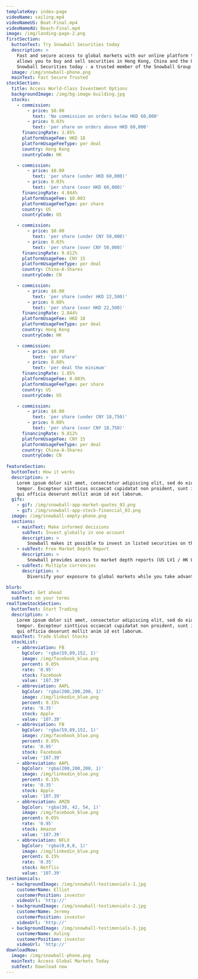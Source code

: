```yaml
---
templateKey: index-page
videoName: sailing.mp4
videoNameUS: Boat-Final.mp4
videoNameAU: Beach-Final.mp4
image: /img/landing-page-2.png
firstSection:
  buttonText: Try Snowball Securities today
  description: >
    Fast and secure access to global markets with our online platform that
    allows you to buy and sell securities in Hong Kong, China and the US. Try
    Snowball Securities today - a trusted member of the Snowball Group
  image: /img/snowball-phone.png
  mainText: Fast Secure Trusted
stockSection:
  title: Access World-Class Investment Options
  backgroundImage: /img/bg-image-building.jpg
  stocks:
    - commission:
        - price: $0.00
          text: 'No commission on orders below HKD 60,000'
        - price: 0.03%
          text: 'per share on orders above HKD 60,000'
      financingRate: 3.85% 
      platformUsageFee: HKD 18
      platformUsageFeeType: per deal
      country: Hong Kong
      countryCode: HK

    - commission:
        - price: $0.00
          text: 'per share (under HKD 60,000)'
        - price: 0.03%
          text: 'per share (over HKD 60,000)'
      financingRate: 4.844% 
      platformUsageFee: $0.003
      platformUsageFeeType: per share
      country: US
      countryCode: US

    - commission:
        - price: $0.00 
          text: 'per share (under CNY 50,000)'
        - price: 0.03% 
          text: 'per share (over CNY 50,000)'
      financingRate: 9.812% 
      platformUsageFee: CNY 15
      platformUsageFeeType: per deal
      country: China-A-Shares
      countryCode: CN

    - commission:
        - price: $0.00
          text: 'per share (under HKD 22,500)'
        - price: 0.08%
          text: 'per share (over HKD 22,500)'
      financingRate: 2.844%
      platformUsageFee: HKD 18
      platformUsageFeeType: per deal
      country: Hong Kong
      countryCode: HK

    - commission:
        - price: $0.00
          text: 'per share'
        - price: 0.08%
          text: 'per deal the minimum'
      financingRate: 1.85%
      platformUsageFee: 0.003%
      platformUsageFeeType: per share
      country: US
      countryCode: US

    - commission:
        - price: $0.00 
          text: 'per share (under CNY 18,750)'
        - price: 0.08% 
          text: 'per share (over CNY 18,750)'
      financingRate: 9.812% 
      platformUsageFee: CNY 15
      platformUsageFeeType: per deal
      country: China-A-Shares
      countryCode: CN
   
featureSection:
  buttonText: How it works
  description: >
    Lorem ipsum dolor sit amet, consectetur adipiscing elit, sed do eiusmod
    tempor. Excepteur sintticus occaecat cupidatat non proident, sunt in culpa
    qui officia deserunt mollit anim id est laborum.
  gifs:
    - gif: /img/snowball-app-market-quotes_03.png
    - gif: /img/snowball-app-stock-financial_03.png
  image: /img/snowball-empty-phone.png
  sections:
    - mainText: Make informed decisions
      subText: Invest globally in one account
      description: >
        Snowball makes it possible to invest in listed securities on the US, Hong Kong and China stock exchanges. Fast, convenient and secure trading accessed at a competitive low cost. 
    - subText: Free Market Depth Report
      description: >
        Snowball provides access to market depth reports (US LV1 / HK LV 2) together with stock historical data, breaking news and market intelligence. Stay ahead of the market with exclusive information available at your fingertips.
    - subText: Multiple currencies
      description: >
        Diversify your exposure to global markets while you take advantage of fluctuating currency rates. Snowball offers margin-free currency-exchange on over 10 mainstream currencies, enabling flexibility for multiple market trading from one account.  

blurb:
  mainText: Get ahead
  subText: on your terms
realTimeStockSection:
  buttonText: Start Trading
  description: >
    Lorem ipsum dolor sit amet, consectetur adipiscing elit, sed do eiusmod
    tempor. Excepteur sintticus occaecat cupidatat non proident, sunt in culpa
    qui officia deserunt mollit anim id est laborum.
  mainText: Trade Global Stocks
  stockList:
    - abbreviation: FB
      bgColor: 'rgba(59,89,152, 1)'
      image: /img/facebook_blue.png
      percent: 0.05%
      rate: '0.95'
      stock: Facebook
      value: '187.39'
    - abbreviation: AAPL
      bgColor: 'rgba(200,200,200, 1)'
      image: /img/linkedin_blue.png
      percent: 0.15%
      rate: '0.35'
      stock: Apple
      value: '107.39'
    - abbreviation: FB
      bgColor: 'rgba(59,89,152, 1)'
      image: /img/facebook_blue.png
      percent: 0.05%
      rate: '0.95'
      stock: Facebook
      value: '187.39'
    - abbreviation: AAPL
      bgColor: 'rgba(200,200,200, 1)'
      image: /img/linkedin_blue.png
      percent: 0.15%
      rate: '0.35'
      stock: Apple
      value: '107.39'
    - abbreviation: AMZN
      bgColor: 'rgba(30, 42, 54, 1)'
      image: /img/facebook_blue.png
      percent: 0.05%
      rate: '0.95'
      stock: Amazon
      value: '187.39'
    - abbreviation: NFLX
      bgColor: 'rgba(0,0,0, 1)'
      image: /img/linkedin_blue.png
      percent: 0.15%
      rate: '0.35'
      stock: Netflix
      value: '107.39'
testimonials:
  - backgroundImage: /img/snowball-testimonials-1.jpg
    customerName: Elliot
    customerPosition: investor
    videoUrl: 'http://'
  - backgroundImage: /img/snowball-testimonials-2.jpg
    customerName: Jeremy
    customerPosition: investor
    videoUrl: 'http://'
  - backgroundImage: /img/snowball-testimonials-3.jpg
    customerName: Xuling
    customerPosition: investor
    videoUrl: 'http://'
downloadNow:
  image: /img/snowball-phone.png
  mainText: Access Global Markets Today
  subText: Download now
---
```


